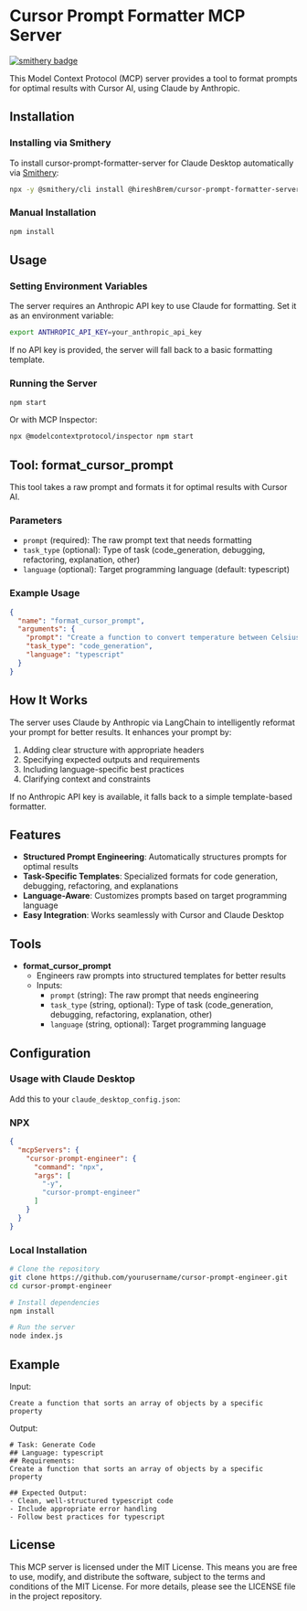 # Cursor Prompt Formatter MCP Server

[![smithery badge](https://smithery.ai/badge/@hireshBrem/cursor-prompt-formatter-server)](https://smithery.ai/server/@hireshBrem/cursor-prompt-formatter-server)

This Model Context Protocol (MCP) server provides a tool to format prompts for optimal results with Cursor AI, using Claude by Anthropic.

## Installation

### Installing via Smithery

To install cursor-prompt-formatter-server for Claude Desktop automatically via [Smithery](https://smithery.ai/server/@hireshBrem/cursor-prompt-formatter-server):

```bash
npx -y @smithery/cli install @hireshBrem/cursor-prompt-formatter-server --client claude
```

### Manual Installation
```bash
npm install
```

## Usage

### Setting Environment Variables

The server requires an Anthropic API key to use Claude for formatting. Set it as an environment variable:

```bash
export ANTHROPIC_API_KEY=your_anthropic_api_key
```

If no API key is provided, the server will fall back to a basic formatting template.

### Running the Server

```bash
npm start
```

Or with MCP Inspector:
```bash
npx @modelcontextprotocol/inspector npm start
```

## Tool: format_cursor_prompt

This tool takes a raw prompt and formats it for optimal results with Cursor AI.

### Parameters

- `prompt` (required): The raw prompt text that needs formatting
- `task_type` (optional): Type of task (code_generation, debugging, refactoring, explanation, other)
- `language` (optional): Target programming language (default: typescript)

### Example Usage

```json
{
  "name": "format_cursor_prompt",
  "arguments": {
    "prompt": "Create a function to convert temperature between Celsius and Fahrenheit",
    "task_type": "code_generation",
    "language": "typescript"
  }
}
```

## How It Works

The server uses Claude by Anthropic via LangChain to intelligently reformat your prompt for better results. It enhances your prompt by:

1. Adding clear structure with appropriate headers
2. Specifying expected outputs and requirements
3. Including language-specific best practices
4. Clarifying context and constraints

If no Anthropic API key is available, it falls back to a simple template-based formatter.

## Features

- **Structured Prompt Engineering**: Automatically structures prompts for optimal results
- **Task-Specific Templates**: Specialized formats for code generation, debugging, refactoring, and explanations
- **Language-Aware**: Customizes prompts based on target programming language
- **Easy Integration**: Works seamlessly with Cursor and Claude Desktop

## Tools

- **format_cursor_prompt**
  - Engineers raw prompts into structured templates for better results
  - Inputs:
    - `prompt` (string): The raw prompt that needs engineering
    - `task_type` (string, optional): Type of task (code_generation, debugging, refactoring, explanation, other)
    - `language` (string, optional): Target programming language

## Configuration

### Usage with Claude Desktop
Add this to your `claude_desktop_config.json`:

### NPX

```json
{
  "mcpServers": {
    "cursor-prompt-engineer": {
      "command": "npx",
      "args": [
        "-y",
        "cursor-prompt-engineer"
      ]
    }
  }
}
```

### Local Installation

```bash
# Clone the repository
git clone https://github.com/yourusername/cursor-prompt-engineer.git
cd cursor-prompt-engineer

# Install dependencies
npm install

# Run the server
node index.js
```

## Example

Input:
```
Create a function that sorts an array of objects by a specific property
```

Output:
```
# Task: Generate Code
## Language: typescript
## Requirements:
Create a function that sorts an array of objects by a specific property

## Expected Output:
- Clean, well-structured typescript code
- Include appropriate error handling
- Follow best practices for typescript
```

## License

This MCP server is licensed under the MIT License. This means you are free to use, modify, and distribute the software, subject to the terms and conditions of the MIT License. For more details, please see the LICENSE file in the project repository.
